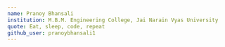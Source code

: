 ```yaml
---
name: Pranoy Bhansali
institution: M.B.M. Engineering College, Jai Narain Vyas University
quote: Eat, sleep, code, repeat
github_user: pranoybhansali1
---
```

